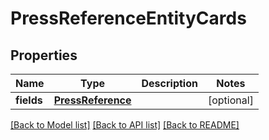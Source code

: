 # PressReferenceEntityCards

## Properties
Name | Type | Description | Notes
------------ | ------------- | ------------- | -------------
**fields** | [**PressReference**](PressReference.md) |  | [optional] 

[[Back to Model list]](../README.md#documentation-for-models) [[Back to API list]](../README.md#documentation-for-api-endpoints) [[Back to README]](../README.md)

